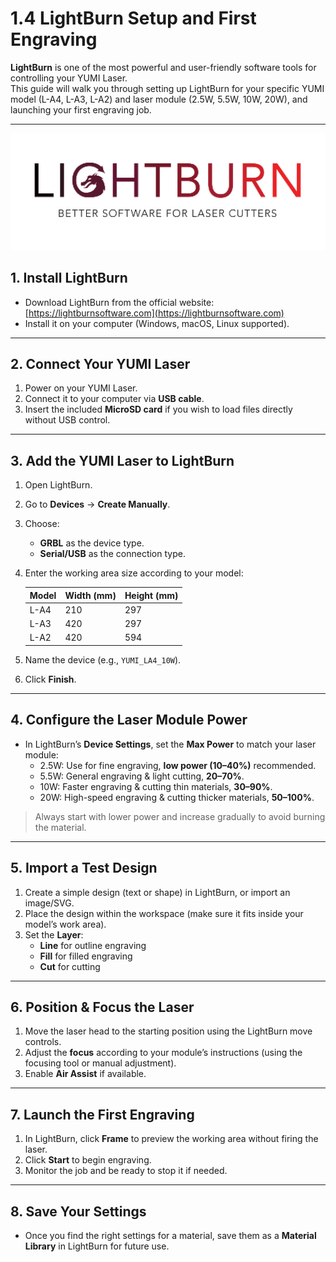 # 1.4 LightBurn Setup and First Engraving

**LightBurn** is one of the most powerful and user-friendly software tools for controlling your YUMI Laser.  
This guide will walk you through setting up LightBurn for your specific YUMI model (L-A4, L-A3, L-A2) and laser module (2.5W, 5.5W, 10W, 20W), and launching your first engraving job.

---

<img src="../../img/Yumi_laser/Yumi_Laser_LightBurn/Yumi_Laser_LightBurn_01.png" width="600" alt="LightBurn Interface">

## 1. Install LightBurn

- Download LightBurn from the official website: [https://lightburnsoftware.com](https://lightburnsoftware.com)
- Install it on your computer (Windows, macOS, Linux supported).

---

## 2. Connect Your YUMI Laser

1. Power on your YUMI Laser.
2. Connect it to your computer via **USB cable**.
3. Insert the included **MicroSD card** if you wish to load files directly without USB control.

---

## 3. Add the YUMI Laser to LightBurn

1. Open LightBurn.
2. Go to **Devices** → **Create Manually**.
3. Choose:
   - **GRBL** as the device type.
   - **Serial/USB** as the connection type.
4. Enter the working area size according to your model:

   | Model  | Width (mm) | Height (mm) |
   |--------|-----------|-------------|
   | L-A4   | 210       | 297         |
   | L-A3   | 420       | 297         |
   | L-A2   | 420       | 594         |

5. Name the device (e.g., `YUMI_LA4_10W`).
6. Click **Finish**.

---

## 4. Configure the Laser Module Power

- In LightBurn’s **Device Settings**, set the **Max Power** to match your laser module:
  - 2.5W: Use for fine engraving, **low power (10–40%)** recommended.
  - 5.5W: General engraving & light cutting, **20–70%**.
  - 10W: Faster engraving & cutting thin materials, **30–90%**.
  - 20W: High-speed engraving & cutting thicker materials, **50–100%**.

> Always start with lower power and increase gradually to avoid burning the material.

---

## 5. Import a Test Design

1. Create a simple design (text or shape) in LightBurn, or import an image/SVG.
2. Place the design within the workspace (make sure it fits inside your model’s work area).
3. Set the **Layer**:
   - **Line** for outline engraving
   - **Fill** for filled engraving
   - **Cut** for cutting

---

## 6. Position & Focus the Laser

1. Move the laser head to the starting position using the LightBurn move controls.
2. Adjust the **focus** according to your module’s instructions (using the focusing tool or manual adjustment).
3. Enable **Air Assist** if available.

---

## 7. Launch the First Engraving

1. In LightBurn, click **Frame** to preview the working area without firing the laser.
2. Click **Start** to begin engraving.
3. Monitor the job and be ready to stop it if needed.

---

## 8. Save Your Settings

- Once you find the right settings for a material, save them as a **Material Library** in LightBurn for future use.


